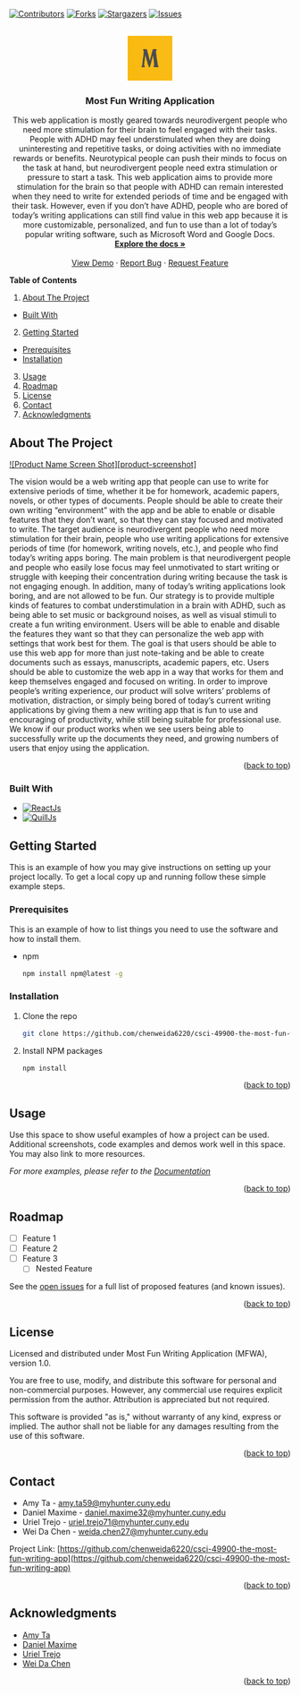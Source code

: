 <!-- 
*** Markdown "reference style" links for readability: https://www.markdownguide.org/basic-syntax/#reference-style-links
*** Open-source, real-time, in-browser Markdown editor: https://stackedit.io/
 -->

<a name="readme-top"></a>

<!-- Project Shields -->
[![Contributors][contributors-shield]][contributors-url]
[![Forks][forks-shield]][forks-url]
[![Stargazers][stars-shield]][stars-url]
[![Issues][issues-shield]][issues-url]
<!-- [![MIT License][license-shield]][license-url]
[![LinkedIn][linkedin-shield]][linkedin-url] -->

<!-- PROJECT LOGO -->
<br />
<div align="center">
  <a href="https://github.com/chenweida6220/csci-49900-the-most-fun-writing-app">
    <img src="most-fun-writing-app/public/images/Most-Fun-Writing-App_logo.png" alt="Logo" width="80" height="80">
  </a>

<!-- ![Most Fun Writing Application_logo](most-fun-writing-app/public/images/Most-Fun-Writing-App_logo.png) -->

<h3 align="center">Most Fun Writing Application</h3>
  <p align="center">
    This web application is mostly geared towards neurodivergent people who need more stimulation for their brain to feel engaged with their tasks. People with ADHD may feel understimulated when they are doing uninteresting and repetitive tasks, or doing activities with no immediate rewards or benefits. Neurotypical people can push their minds to focus on the task at hand, but neurodivergent people need extra stimulation or pressure to start a task. This web application aims to provide more stimulation for the brain so that people with ADHD can remain interested when they need to write for extended periods of time and be engaged with their task. However, even if you don’t have ADHD, people who are bored of today’s writing applications can still find value in this web app because it is more customizable, personalized, and fun to use than a lot of today’s popular writing software, such as Microsoft Word and Google Docs.
    <br />
    <a href="https://github.com/chenweida6220/csci-49900-the-most-fun-writing-app"><strong>Explore the docs »</strong></a>
    <br />
    <br />
    <a href="https://github.com/chenweida6220/csci-49900-the-most-fun-writing-app">View Demo</a>
    ·
    <a href="https://github.com/chenweida6220/csci-49900-the-most-fun-writing-app">Report Bug</a>
    ·
    <a href="https://github.com/chenweida6220/csci-49900-the-most-fun-writing-app">Request Feature</a>
  </p>
</div>



<!-- TABLE OF CONTENTS -->
**Table of Contents**
1. [About The Project](#about-the-project)
- [Built With](#built-with)
2. [Getting Started](#getting-started)
- [Prerequisites](#prerequisites)
- [Installation](#installation)
3. [Usage](#usage)
4. [Roadmap](#roadmap)
5. [License](#license)
6. [Contact](#contact)
7. [Acknowledgments](#acknowledgments)



<!-- ABOUT THE PROJECT -->
## About The Project

[![Product Name Screen Shot][product-screenshot]](https://example.com)

The vision would be a web writing app that people can use to write for extensive periods of time, whether it be for homework, academic papers, novels, or other types of documents. People should be able to create their own writing “environment” with the app and be able to enable or disable features that they don’t want, so that they can stay focused and motivated to write. 
The target audience is neurodivergent people who need more stimulation for their brain, people who use writing applications for extensive periods of time (for homework, writing novels, etc.), and people who find today’s writing apps boring.
The main problem is that neurodivergent people and people who easily lose focus may feel unmotivated to start writing or struggle with keeping their concentration during writing because the task is not engaging enough. In addition, many of today’s writing applications look boring, and are not allowed to be fun.
Our strategy is to provide multiple kinds of features to combat understimulation in a brain with ADHD, such as being able to set music or background noises, as well as visual stimuli to create a fun writing environment. Users will be able to enable and disable the features they want so that they can personalize the web app with settings that work best for them.
The goal is that users should be able to use this web app for more than just note-taking and be able to create documents such as essays, manuscripts, academic papers, etc. Users should be able to customize the web app in a way that works for them and keep themselves engaged and focused on writing. 
In order to improve people’s writing experience, our product will solve writers’ problems of motivation, distraction, or simply being bored of today’s current writing applications by giving them a new writing app that is fun to use and encouraging of productivity, while still being suitable for professional use. We know if our product works when we see users being able to successfully write up the documents they need, and growing numbers of users that enjoy using the application.

<p align="right">(<a href="#readme-top">back to top</a>)</p>

### Built With
* [![ReactJs][React.dev]](https://react.dev/)
* [![QuillJs][Quill.js]](https://shields.io/badge/quilljs-grey?logo=javascript&style=for-the-badge)



<!-- GETTING STARTED -->
## Getting Started

This is an example of how you may give instructions on setting up your project locally.
To get a local copy up and running follow these simple example steps.

### Prerequisites

This is an example of how to list things you need to use the software and how to install them.
* npm
  ```sh
  npm install npm@latest -g
  ```

### Installation

1. Clone the repo
   ```sh
   git clone https://github.com/chenweida6220/csci-49900-the-most-fun-writing-app.git
   ```
2. Install NPM packages
   ```sh
   npm install
   ```

<p align="right">(<a href="#readme-top">back to top</a>)</p>



<!-- USAGE EXAMPLES -->
## Usage

Use this space to show useful examples of how a project can be used. Additional screenshots, code examples and demos work well in this space. You may also link to more resources.

_For more examples, please refer to the [Documentation](https://example.com)_

<p align="right">(<a href="#readme-top">back to top</a>)</p>



<!-- ROADMAP -->
## Roadmap

- [ ] Feature 1
- [ ] Feature 2
- [ ] Feature 3
    - [ ] Nested Feature

See the [open issues](https://github.com/chenweida6220/csci-49900-the-most-fun-writing-app/issues) for a full list of proposed features (and known issues).

<p align="right">(<a href="#readme-top">back to top</a>)</p>



<!-- LICENSE -->
## License

Licensed and distributed under Most Fun Writing Application (MFWA), version 1.0.

You are free to use, modify, and distribute this software for personal and non-commercial purposes. However, any commercial use requires explicit permission from the author. Attribution is appreciated but not required.

This software is provided "as is," without warranty of any kind, express or implied. The author shall not be liable for any damages resulting from the use of this software.

<p align="right">(<a href="#readme-top">back to top</a>)</p>



<!-- CONTACT -->
## Contact

* Amy Ta - <amy.ta59@myhunter.cuny.edu>
* Daniel Maxime - <daniel.maxime32@myhunter.cuny.edu>
* Uriel Trejo - <uriel.trejo71@myhunter.cuny.edu>
* Wei Da Chen - <weida.chen27@myhunter.cuny.edu>

Project Link: [https://github.com/chenweida6220/csci-49900-the-most-fun-writing-app](https://github.com/chenweida6220/csci-49900-the-most-fun-writing-app)

<p align="right">(<a href="#readme-top">back to top</a>)</p>



<!-- ACKNOWLEDGMENTS -->
## Acknowledgments

* [Amy Ta](https://github.com/redfumo)
* [Daniel Maxime](https://github.com/Danmaxime)
* [Uriel Trejo](https://github.com/Utrejo1125)
* [Wei Da Chen](https://github.com/chenweida6220)

<p align="right">(<a href="#readme-top">back to top</a>)</p>



<!-- MARKDOWN LINKS & IMAGES -->
<!-- https://www.markdownguide.org/basic-syntax/#reference-style-links -->
[contributors-shield]: https://img.shields.io/github/contributors/chenweida6220/csci-49900-the-most-fun-writing-app.svg?style=for-the-badge
[contributors-url]: https://github.com/chenweida6220/csci-49900-the-most-fun-writing-app/graphs/contributors
[forks-shield]: https://img.shields.io/github/forks/chenweida6220/csci-49900-the-most-fun-writing-app.svg?style=for-the-badge
[forks-url]: https://github.com/chenweida6220/csci-49900-the-most-fun-writing-app/network/members
[stars-shield]: https://img.shields.io/github/stars/chenweida6220/csci-49900-the-most-fun-writing-app.svg?style=for-the-badge
[stars-url]: https://github.com/chenweida6220/csci-49900-the-most-fun-writing-app/stargazers
[issues-shield]: https://img.shields.io/github/issues/chenweida6220/csci-49900-the-most-fun-writing-app.svg?style=for-the-badge
[issues-url]: https://github.com/chenweida6220/csci-49900-the-most-fun-writing-app/issues
<!-- [license-shield]: https://img.shields.io/github/license/chenweida6220/csci-49900-the-most-fun-writing-app.svg?style=for-the-badge -->
<!-- [license-url]: https://github.com/chenweida6220/csci-49900-the-most-fun-writing-app/blob/master/LICENSE.txt -->
<!-- [linkedin-shield]: https://img.shields.io/badge/-LinkedIn-black.svg?style=for-the-badge&logo=linkedin&colorB=555
[linkedin-url]: https://linkedin.com/in/linkedin_username
[product-screenshot]: images/screenshot.png -->
[React.dev]: https://shields.io/badge/react-black?logo=react&style=for-the-badge
[Quill.js]: https://shields.io/badge/quilljs-grey?logo=javascript&style=for-the-badge

